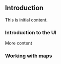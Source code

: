 ## Introduction

This is initial content.

### Introduction to the UI

More content

### Working with maps
